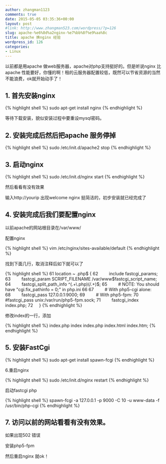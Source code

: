 ```yaml
---
author: zhangman1123
comments: true
date: 2015-05-05 03:35:36+00:00
layout: post
#link: http://www.zhangman523.com/wordpress/?p=126
slug: apache-%e6%8d%a2nginx-%e7%bb%8f%e9%aa%8c
title: apache 换nginx 经验
wordpress_id: 126
categories:
- Linux
---
```


以前都是用apache 做web服务器，apache对php支持挺好的。但是听说nginx 比apache 性能要好，你懂的啊！租的云服务器配置较低，既然可以节省资源的当然不能浪费，ok就开始动手了！

## 1\. 首先安装nginx

{% highlight shell %}
sudo apt-get install nginx
{% endhighlight %}

等待下载安装，貌似安装过程中要重设mysql密码。

## 2\. 安装完成后然后把apache 服务停掉

{% highlight shell %}
sudo /etc/init.d/apache2 stop
{% endhighlight %}

## 3\. 启动nginx

{% highlight shell %}
sudo /etc/init.d/nginx start
{% endhighlight %}

然后看看有没有效果

输入http://yourip 出现welcome nginx 挺简洁的，初步安装就已经完成了

## 4\. 安装完成后我们要配置nginx

以前apache的网站根目录在/var/www/

配置nginx

{% highlight shell %}
vim /etc/nginx/sites-available/default
{% endhighlight %}

找到下面几行，取消注释后如下就可以了

{% highlight shell %}
61     location ~ \.php$ {
62         include fastcgi_params;
63         fastcgi_param SCRIPT_FILENAME /var/www$fastcgi_script_name;
64         fastcgi_split_path_info ^(.+\.php)(/.+)$;
65         # NOTE: You should have "cgi.fix_pathinfo = 0;" in php.ini
66
67         # With php5-cgi alone:
68         fastcgi_pass 127.0.0.1:9000;
69         # With php5-fpm:
70         #fastcgi_pass unix:/var/run/php5-fpm.sock;
71         fastcgi_index index.php;
72     }
{% endhighlight %}

修改index的一行，添加

{% highlight shell %}
index.php index index.php index.html index.htm;
{% endhighlight %}

## 5\. 安装FastCgi

{% highlight shell %}
sudo apt-get install spawn-fcgi
{% endhighlight %}

6.重启nginx

{% highlight shell %}
sudo /etc/init.d/nginx restart
{% endhighlight %}

启动fastcgi php

{% highlight shell %}
spawn-fcgi -a 127.0.0.1 -p 9000 -C 10 -u www-data -f /usr/bin/php-cgi
{% endhighlight %}

## 7\. 访问以前的网站看看有没有效果。

如果出现502 错误

安装php5-fpm

然后重启nginx 就ok！
